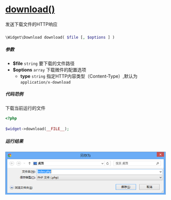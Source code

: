 [download()](http://twinh.github.com/widget/api/download)
=========================================================

发送下载文件的HTTP响应

### 
```php
\Widget\Download download( $file [, $options ] )
```

##### 参数
* **$file** `string` 要下载的文件路径
* **$options** `array` 下载微件的配置选项
   *  **type** `string` 指定HTTP内容类型（Content-Type）,默认为`application/x-download`


##### 代码范例
下载当前运行的文件
```php
<?php

$widget->download(__FILE__);
```
##### 运行结果
![弹出下载对话框](resources/download.png)

